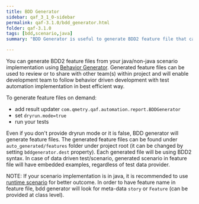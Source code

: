 ```yaml
---
title: BDD Generator
sidebar: qaf_3_1_0-sidebar
permalink: qaf-3.1.0/bdd_generator.html
folder: qaf-3.1.0
tags: [bdd,scenario,java]
summary: "BDD Generator is useful to generate BDD2 feature file that can be used to review or to share with others."

---
```


You can generate BDD2 feature files from your java/non-java scenario implementation using [Behavior Generator](javadoc/com/qmetry/qaf/automation/report/BDDGenerator.html). Generated feature files can be used to review or to share with other team(s) within project and will enable development team to follow behavior driven development with test automation implementation in best efficient way.

To generate feature files on demand: 
  - add result updater `com.qmetry.qaf.automation.report.BDDGenerator`
  - set `dryrun.mode=true`
  - run your tests

Even if you don't provide dryrun mode or it is false, BDD generator will generate feature files. The generated feature files can be found under `auto_generated/features` folder under project root (it can be changed by setting `bddgenerator.dest` property). Each generated file will be using BDD2 syntax. In case of data driven test/scenario, generated scenario in feature file will have embedded examples, regardless of test data provider.

NOTE: If your scenario implementation is in java, it is recommended to use [runtime scenario](runtime_scenario.html) for better outcome. In order to have feature name in feature file, bdd generator will look for meta-data `story` or `Feature` (can be provided at class level).